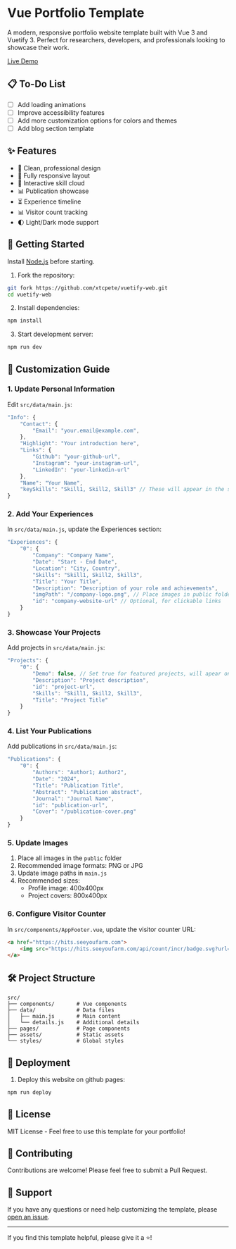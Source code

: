 # Vue Portfolio Template

A modern, responsive portfolio website template built with Vue 3 and Vuetify 3. Perfect for researchers, developers, and professionals looking to showcase their work.

[Live Demo](https://xtcpete.com)

## 📋 To-Do List

- [ ] Add loading animations
- [ ] Improve accessibility features
- [ ] Add more customization options for colors and themes
- [ ] Add blog section template

## ✨ Features

- 🎯 Clean, professional design
- 📱 Fully responsive layout
- 🔄 Interactive skill cloud
- 📊 Publication showcase
- ⏳ Experience timeline
- 📊 Visitor count tracking
- 🌓 Light/Dark mode support

## 🚀 Getting Started

Install [Node.js](https://nodejs.org/en/) before starting.

1. Fork the repository:

```bash
git fork https://github.com/xtcpete/vuetify-web.git
cd vuetify-web
```

2. Install dependencies:

```bash
npm install
```

3. Start development server:

```bash
npm run dev
```

## 📝 Customization Guide

### 1. Update Personal Information

Edit `src/data/main.js`:

```javascript
"Info": {
    "Contact": {
        "Email": "your.email@example.com",
    },
    "Highlight": "Your introduction here",
    "Links": {
        "Github": "your-github-url",
        "Instagram": "your-instagram-url",
        "LinkedIn": "your-linkedin-url"
    },
    "Name": "Your Name",
    "keySkills": "Skill1, Skill2, Skill3" // These will appear in the skill cloud
}
```

### 2. Add Your Experiences

In `src/data/main.js`, update the Experiences section:

```javascript
"Experiences": {
    "0": {
        "Company": "Company Name",
        "Date": "Start - End Date",
        "Location": "City, Country",
        "Skills": "Skill1, Skill2, Skill3",
        "Title": "Your Title",
        "Description": "Description of your role and achievements",
        "imgPath": "/company-logo.png", // Place images in public folder
        "id": "company-website-url" // Optional, for clickable links
    }
}
```

### 3. Showcase Your Projects

Add projects in `src/data/main.js`:

```javascript
"Projects": {
    "0": {
        "Demo": false, // Set true for featured projects, will apear on the top of the grid
        "Description": "Project description",
        "id": "project-url",
        "Skills": "Skill1, Skill2, Skill3",
        "Title": "Project Title"
    }
}
```

### 4. List Your Publications

Add publications in `src/data/main.js`:

```javascript
"Publications": {
    "0": {
        "Authors": "Author1; Author2",
        "Date": "2024",
        "Title": "Publication Title",
        "Abstract": "Publication abstract",
        "Journal": "Journal Name",
        "id": "publication-url",
        "Cover": "/publication-cover.png"
    }
}
```

### 5. Update Images

1. Place all images in the `public` folder
2. Recommended image formats: PNG or JPG
3. Update image paths in `main.js`
4. Recommended sizes:
   - Profile image: 400x400px
   - Project covers: 800x400px

### 6. Configure Visitor Counter

In `src/components/AppFooter.vue`, update the visitor counter URL:

```html
<a href="https://hits.seeyoufarm.com">
    <img src="https://hits.seeyoufarm.com/api/count/incr/badge.svg?url=YOUR_WEBSITE_URL"/>
</a>
```

## 🛠️ Project Structure

```
src/
├── components/       # Vue components
├── data/             # Data files
│   ├── main.js       # Main content
│   └── details.js    # Additional details
├── pages/            # Page components
├── assets/           # Static assets
└── styles/           # Global styles
```

## 🚀 Deployment

1. Deploy this website on github pages:

```bash
npm run deploy
```

## 📄 License

MIT License - Feel free to use this template for your portfolio!

## 🤝 Contributing

Contributions are welcome! Please feel free to submit a Pull Request.

## 💬 Support

If you have any questions or need help customizing the template, please [open an issue](https://github.com/xtcpete/vuetify-web/issues).

---

If you find this template helpful, please give it a ⭐!
